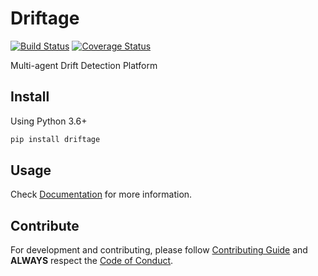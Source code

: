 # Driftage
[![Build Status](https://travis-ci.com/dmvieira/driftage.svg?branch=master)](https://travis-ci.com/dmvieira/driftage)
[![Coverage Status](https://coveralls.io/repos/github/dmvieira/driftage/badge.svg?branch=master)](https://coveralls.io/github/dmvieira/driftage?branch=master)

Multi-agent Drift Detection Platform

## Install

Using Python 3.6+

```sh
pip install driftage
```

## Usage

Check [Documentation](https://driftage.readthedocs.io/en/latest/) for more information.

## Contribute

For development and contributing, please follow [Contributing Guide](https://github.com/dmvieira/driftage/blob/master/CONTRIBUTING.md) and **ALWAYS** respect the [Code of Conduct](https://github.com/dmvieira/driftage/blob/master/CODE_OF_CONDUCT.md).

